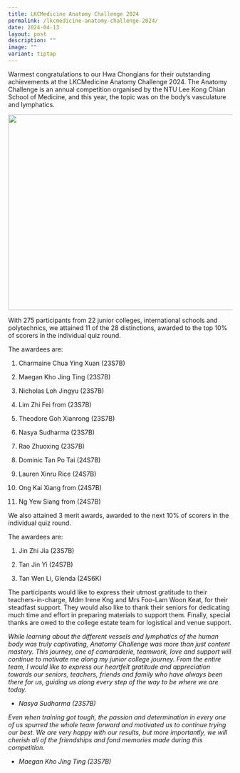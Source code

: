 ```yaml
---
title: LKCMedicine Anatomy Challenge 2024
permalink: /lkcmedicine-anatomy-challenge-2024/
date: 2024-04-13
layout: post
description: ""
image: ""
variant: tiptap
---
```

<p>Warmest congratulations to our Hwa Chongians for their outstanding achievements
at the LKCMedicine Anatomy Challenge 2024. The Anatomy Challenge is an
annual competition organised by the NTU Lee Kong Chian School of Medicine,
and this year, the topic was on the body’s vasculature and lymphatics.&nbsp;</p>
<div class="isomer-image-wrapper">
<img style="margin-left:0px;margin-top:0px;" height="438" width="656" src="https://lh7-us.googleusercontent.com/Vv6P3bTPaCavJUz0DBvApMk3Gh2_7JGLNsGt_ec6224BxoNmLxZ0ZS4aozSzO5Ci1wspg25d8Z9-Qpb8m_52hYf7BK16omwjvC0lIPCnZZrrY7HobZtkTUqXSs9hcABkjF35wCPFHsU4zMgpe3Lvb2I">
</div>
<p>With 275 participants from 22 junior colleges, international schools and
polytechnics, we attained 11 of the 28 distinctions, awarded to the top
10% of scorers in the individual quiz round.</p>
<p>The awardees are:</p>
<ol>
<li>
<p>Charmaine Chua Ying Xuan (23S7B)</p>
</li>
<li>
<p>Maegan Kho Jing Ting (23S7B)</p>
</li>
<li>
<p>Nicholas Loh Jingyu (23S7B)</p>
</li>
<li>
<p>Lim Zhi Fei from (23S7B)</p>
</li>
<li>
<p>Theodore Goh Xianrong (23S7B)</p>
</li>
<li>
<p>Nasya Sudharma (23S7B)</p>
</li>
<li>
<p>Rao Zhuoxing (23S7B)</p>
</li>
<li>
<p>Dominic Tan Po Tai (24S7B)</p>
</li>
<li>
<p>Lauren Xinru Rice (24S7B)</p>
</li>
<li>
<p>Ong Kai Xiang from (24S7B)</p>
</li>
<li>
<p>Ng Yew Siang from (24S7B)</p>
</li>
</ol>
<p>We also attained 3 merit awards, awarded to the next 10% of scorers in
the individual quiz round.</p>
<p>The awardees are:</p>
<ol>
<li>
<p>Jin Zhi Jia (23S7B)</p>
</li>
<li>
<p>Tan Jin Yi (24S7B)</p>
</li>
<li>
<p>Tan Wen Li, Glenda (24S6K)</p>
</li>
</ol>
<p></p>
<p>The participants would like to express their utmost gratitude to their
teachers-in-charge, Mdm Irene Kng and Mrs Foo-Lam Woon Keat, for their
steadfast support. They would also like to thank their seniors for dedicating
much time and effort in preparing materials to support them. Finally, special
thanks are owed to the college estate team for logistical and venue support.</p>
<p></p>
<p><em>While learning about the different vessels and lymphatics of the human body was truly captivating, Anatomy Challenge was more than just content mastery. This journey, one of camaraderie, teamwork, love and support will continue to motivate me along my junior college journey. From the entire team, I would like to express our heartfelt gratitude and appreciation towards our seniors, teachers, friends and family who have always been there for us, guiding us along every step of the way to be where we are today.&nbsp;&nbsp;</em>
</p>
<ul>
<li>
<p><em>Nasya Sudharma (23S7B)</em>
</p>
</li>
</ul>
<p></p>
<p><em>Even when training got tough, the passion and determination in every one of us spurred the whole team forward and motivated us to continue trying our best. We are very happy with our results, but more importantly, we will cherish all of the friendships and fond memories made during this competition.&nbsp;</em>
</p>
<ul>
<li>
<p><em>Maegan Kho Jing Ting (23S7B)</em>
</p>
</li>
</ul>
<p></p>